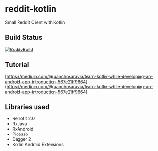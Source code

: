 # reddit-kotlin
Small Reddit Client with Kotlin

## Build Status
[![BuddyBuild](https://dashboard.buddybuild.com/api/statusImage?appID=59974cd38adfec0001d8b44d&branch=master&build=latest)](https://dashboard.buddybuild.com/apps/59974cd38adfec0001d8b44d/build/latest?branch=master)

## Tutorial

[https://medium.com/@juanchosaravia/learn-kotlin-while-developing-an-android-app-introduction-567e21ff9664](https://medium.com/@juanchosaravia/learn-kotlin-while-developing-an-android-app-introduction-567e21ff9664)

## Libraries used
- Retrofit 2.0
- RxJava
- RxAndroid
- Picasso
- Dagger 2
- Kotlin Android Extensions
